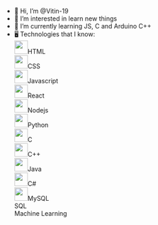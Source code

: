 - 👋 Hi, I’m @Vitin-19
- 👀 I’m interested in learn new things
- 🌱 I’m currently learning JS, C and Arduino C++
- 🖥️ Technologies that I know:<br>
<img src="https://cdn.jsdelivr.net/gh/devicons/devicon/icons/html5/html5-original.svg" width="30" height="30"/>HTML<br>
<img src="https://cdn.jsdelivr.net/gh/devicons/devicon/icons/css3/css3-original.svg" width="30" height="30"/>CSS<br>
<img src="https://cdn.jsdelivr.net/gh/devicons/devicon/icons/javascript/javascript-original.svg" width="30" height="30"/>Javascript<br>
<img src="https://cdn.jsdelivr.net/gh/devicons/devicon/icons/react/react-original.svg" width="30" height="30"/>React<br>
<img src="https://cdn.jsdelivr.net/gh/devicons/devicon/icons/nodejs/nodejs-original.svg" width="30" height="30"/>Nodejs<br>
<img src="https://cdn.jsdelivr.net/gh/devicons/devicon/icons/python/python-original.svg" width="30" height="30"/>Python<br>
<img src="https://cdn.jsdelivr.net/gh/devicons/devicon/icons/c/c-original.svg" width="30" height="30"/>C<br>
<img src="https://cdn.jsdelivr.net/gh/devicons/devicon/icons/cplusplus/cplusplus-original.svg" width="30" height="30"/>C++<br>
<img src="https://cdn.jsdelivr.net/gh/devicons/devicon/icons/java/java-original.svg" width="30" height="30"/>Java<br>
<img src="https://cdn.jsdelivr.net/gh/devicons/devicon/icons/csharp/csharp-original.svg" width="30" height="30"/>C#<br>
<img src="https://cdn.jsdelivr.net/gh/devicons/devicon/icons/mysql/mysql-original.svg" width="30" height="30"/>MySQL<br>
SQL<br>
Machine Learning<br>

<!---
Vitin-19/Vitin-19 is a ✨ special ✨ repository because its `README.md` (this file) appears on your GitHub profile.
You can click the Preview link to take a look at your changes.
--->
